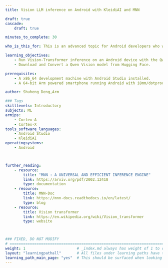 ```yaml
---
title: Vision LLM inference on Android with KleidiAI and MNN

draft: true
cascade:
    draft: true

minutes_to_complete: 30

who_is_this_for: This is an advanced topic for Android developers who want to efficiently run Vision-Transformer(ViT) on android device.

learning_objectives: 
    - Run Vision-Transformer inference on an Android device with the Qwen Vision 2B model using the MNN inference framework.
    - Download and Convert a Qwen Vision model from Hugging Face.

prerequisites:
    - A x86_64 development machine with Android Studio installed.
    - A 64-bit Arm powered smartphone running Android with i8mm/dotprod supported.

author: Shuheng Deng,Arm

### Tags
skilllevels: Introductory
subjects: ML
armips:
    - Cortex-A 
    - Cortex-X
tools_software_languages:
    - Android Studio
    - KleidiAI
operatingsystems:
    - Android



further_reading:
    - resource:
        title: "MNN : A UNIVERSAL AND EFFICIENT INFERENCE ENGINE"
        link: https://arxiv.org/pdf/2002.12418
        type: documentation
    - resource:
        title: MNN-Doc
        link: https://mnn-docs.readthedocs.io/en/latest/
        type: blog
    - resource:
        title: Vision transformer
        link: https://en.wikipedia.org/wiki/Vision_transformer
        type: website



### FIXED, DO NOT MODIFY
# ================================================================================
weight: 1                       # _index.md always has weight of 1 to order correctly
layout: "learningpathall"       # All files under learning paths have this same wrapper
learning_path_main_page: "yes"  # This should be surfaced when looking for related content. Only set for _index.md of learning path content.
---
```

